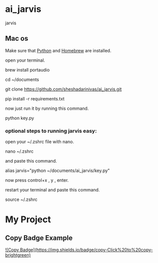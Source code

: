 # ai_jarvis
jarvis

## Mac os

Make sure that [Python](https://www.python.org) and [Homebrew](https://brew.sh) are installed.

open your terminal.

brew install portaudio

cd ~/documents

git clone https://github.com/sheshadarinivas/ai_jarvis.git

pip install -r requirements.txt

now just run it by running this command.

python key.py

### optional steps to running jarvis easy:

open your ~/.zshrc file with nano.

nano ~/.zshrc

and paste this command.

alias jarvis="python ~/documents/ai_jarvis/key.py"

now press control+x , y , enter.

restart your terminal and paste this command.

source ~/.zshrc



# My Project

## Copy Badge Example

<a href="#" onclick="navigator.clipboard.writeText('This is the text to copy'); return false;">
    ![Copy Badge](https://img.shields.io/badge/copy-Click%20to%20copy-brightgreen)
</a>
